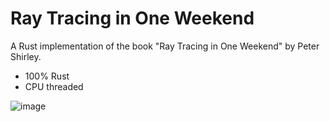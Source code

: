 # Ray Tracing in One Weekend

A Rust implementation of the book "Ray Tracing in One Weekend" by Peter Shirley.

- 100% Rust
- CPU threaded

![image](https://github.com/user-attachments/assets/b8a58d5f-b22c-4b27-b266-93b52ae46615)
